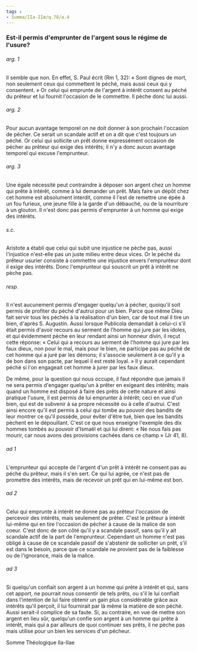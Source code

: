 ```yaml
---
tags : 
- Summa/IIa-IIæ/q.78/a.4
---
```


### Est-il permis d'emprunter de l'argent sous le régime de l'usure?

###### arg. 1
Il semble que non. En effet, S. Paul écrit (Rm 1, 32): « Sont dignes de mort, non seulement ceux qui commettent le péché, mais aussi ceux qui y consentent. » Or celui qui emprunte de l'argent à intérêt consent au péché du prêteur et lui fournit l'occasion de le commettre. Il pèche donc lui aussi. 

###### arg. 2
Pour aucun avantage temporel on ne doit donner à son prochain l'occasion de pécher. Ce serait un scandale actif et on a dit que c'est toujours un péché. Or celui qui sollicite un prêt donne expressément occasion de pécher au prêteur qui exige des intérêts; il n'y a donc aucun avantage temporel qui excuse l'emprunteur. 

###### arg. 3
Une égale nécessité peut contraindre à déposer son argent chez un homme qui prête à intérêt, comme à lui demander un prêt. Mais faire un dépôt chez cet homme est absolument interdit, comme il l'est de remettre une épée à un fou furieux, une jeune fille à la garde d'un débauché, ou de la nourriture à un glouton. Il n'est donc pas permis d'emprunter à un homme qui exige des intérêts. 

###### s.c.
Aristote a établi que celui qui subit une injustice ne pèche pas, aussi l'injustice n'est-elle pas un juste milieu entre deux vices. Or le péché du prêteur usurier consiste à commettre une injustice envers l'emprunteur dont il exige des intérêts. Donc l'emprunteur qui souscrit un prêt à intérêt ne pèche pas. 

###### resp.
Il n'est aucunement permis d'engager quelqu'un à pécher, quoiqu'il soit permis de profiter du péché d'autrui pour un bien. Parce que même Dieu fait servir tous les péchés à la réalisation d'un bien, car de tout mal il tire un bien, d'après S. Augustin. Aussi lorsque Publicola demandait à celui-ci s'il était permis d'avoir recours au serment de l'homme qui jure par les idoles, et qui évidemment pèche en leur rendant ainsi un honneur divin, il reçut cette réponse: « Celui qui a recours au serment de l'homme qui jure par les faux dieux, non pour le mal, mais pour le bien, ne participe pas au péché de cet homme qui a juré par les démons; il s'associe seulement à ce qu'il y a de bon dans son pacte, par lequel il est resté loyal. » Il y aurait cependant péché si l'on engageait cet homme à jurer par les faux dieux. 

De même, pour la question qui nous occupe, il faut répondre que jamais il ne sera permis d'engager quelqu'un à prêter en exigeant des intérêts; mais quand un homme est disposé à faire des prêts de cette nature et ainsi pratique l'usure, il est permis de lui emprunter à intérêt; ceci en vue d'un bien, qui est de subvenir à sa propre nécessité ou à celle d'autrui. C'est ainsi encore qu'il est permis à celui qui tombe au pouvoir des bandits de leur montrer ce qu'il possède, pour éviter d'être tué, bien que les bandits pèchent en le dépouillant. C'est ce que nous enseigne l'exemple des dix hommes tombés au pouvoir d'Ismaël et qui lui dirent: « Ne nous fais pas mourir, car nous avons des provisions cachées dans ce champ » (Jr 41, 8). 

###### ad 1
L'emprunteur qui accepte de l'argent d'un prêt à intérêt ne consent pas au péché du prêteur, mais il s'en sert. Ce qui lui agrée, ce n'est pas de promettre des intérêts, mais de recevoir un prêt qui en lui-même est bon. 

###### ad 2
Celui qui emprunte à intérêt ne donne pas au prêteur l'occasion de percevoir des intérêts, mais seulement de prêter. C'est le prêteur à intérêt lui-même qui en tire l'occasion de pécher à cause de la malice de son coeur. C'est donc de son côté qu'il y a scandale passif, sans qu'il y ait scandale actif de la part de l'emprunteur. Cependant un homme n'est pas obligé à cause de ce scandale passif de s'abstenir de solliciter un prêt, s'il est dans le besoin, parce que ce scandale ne provient pas de la faiblesse ou de l'ignorance, mais de la malice. 

###### ad 3
Si quelqu'un confiait son argent à un homme qui prête à intérêt et qui, sans cet apport, ne pourrait nous consentir de tels prêts, ou s'il le lui confiait dans l'intention de lui faire obtenir un gain plus considérable grâce aux intérêts qu'il perçoit, il lui fournirait par là même la matière de son péché. Aussi serait-il complice de sa faute. Si, au contraire, en vue de mettre son argent en lieu sûr, quelqu'un confie son argent à un homme qui prête à intérêt, mais qui a par ailleurs de quoi continuer ses prêts, il ne pèche pas mais utilise pour un bien les services d'un pécheur. 

Somme Théologique IIa-IIae 

